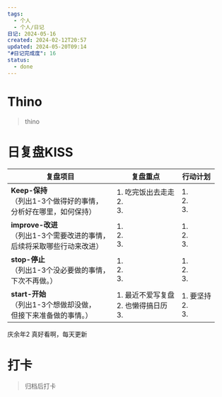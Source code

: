 ```yaml
---
tags:
  - 个人
  - 个人/日记
日记: 2024-05-16
created: 2024-02-12T20:57
updated: 2024-05-20T09:14
"#日记完成度": 16
status:
  - done
---
```


# Thino
> thino

# 日复盘KISS
| **复盘项目**                                             | **复盘重点**                       | **行动计划**             |
| ---------------------------------------------------- | ------------------------------ | -------------------- |
| **Keep-保持**<br>（列出1-3个做得好的事情，<br>   分析好在哪里，如何保持）     | 1.  吃完饭出去走走<br>2. <br>3.       | 1.  <br>2. <br>3.    |
| **improve-改进**<br>（列出1-3个需要改进的事情，<br>  后续将采取哪些行动来改进） | 1.  <br>2. <br>3.              | 1.  <br>2. <br>3.    |
| **stop-停止**<br>（列出1-3个没必要做的事情，<br>下次不再做。）            | 1.  <br>2. <br>3.              | 1.  <br>2. <br>3.    |
| **start-开始**<br>（列出1-3个想做却没做，<br>但接下来准备做的事情。）        | 1.  最近不爱写复盘<br>2. 也懒得搞日历<br>3. | 1.  要坚持<br>2. <br>3. |

庆余年2 真好看啊，每天更新

# 打卡
> 归档后打卡


